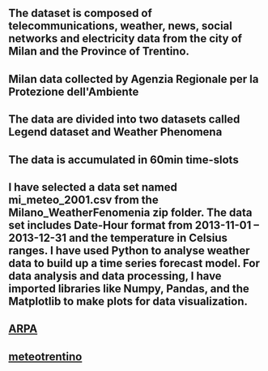 <!-- Heading -->

## The dataset is composed of telecommunications, weather, news, social networks and electricity data from the city of Milan and the Province of Trentino.

## Milan data collected by Agenzia Regionale per la Protezione dell'Ambiente 

## The data are divided into two datasets called Legend dataset and Weather Phenomena

## The data is accumulated in 60min time-slots


## I have selected a data set named mi_meteo_2001.csv from the Milano_WeatherFenomenia zip folder. The data set includes Date-Hour format from 2013-11-01 – 2013-12-31 and the temperature in Celsius ranges. I have used Python to analyse weather data to build up a time series forecast model. For data analysis and data processing, I have imported libraries like Numpy, Pandas, and the Matplotlib to make plots for data visualization.


<!-- Links -->

## [ARPA](http://www2.arpalombardia.it/siti/arpalombardia/meteo/richiesta-dati-misurati/Pagine/RichiestaDatiMisurati.aspx) 

## [meteotrentino](http://www.meteotrentino.it)